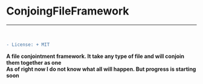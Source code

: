# ConjoingFileFramework
<hr>
<br>

```diff
- License: + MIT
```

__A file conjointment framework. It take any type of file and will conjoin them together as one__<br>
__As of right now I do not know what all will happen. But progress is starting soon__
